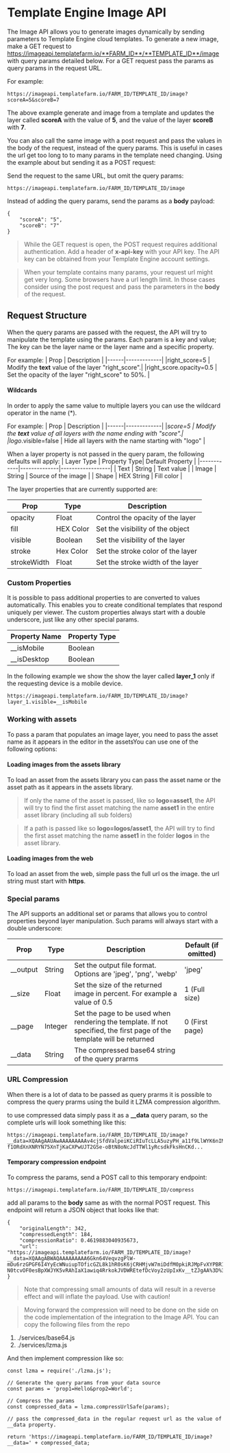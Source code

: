 # Template Engine Image API 
The Image API allows you to generate images dynamically by sending parameters to Template Engine cloud templates. To generate a new image, make a GET request to https://imageapi.templatefarm.io/**FARM_ID**/**TEMPLATE_ID**/image with query params detailed below. For a GET request pass the params as query params in the request URL.

For example:
```
https://imageapi.templatefarm.io/FARM_ID/TEMPLATE_ID/image?scoreA=5&scoreB=7
```
The above example generate and image from a template and updates the layer called **scoreA** with the value of **5**, and the value of the layer **scoreB** with **7**.

You can also call the same image with a post request and pass the values in the body of the request, instead of the query params. This is useful in cases the url get too long to to many params in the template need changing.
Using the example about but sending it as a POST request:

Send the request to the same URL, but omit the query params:
```
https://imageapi.templatefarm.io/FARM_ID/TEMPLATE_ID/image
```
Instead of adding the query params, send the params as a **body** payload:

```
{
    "scoreA": "5",
    "scoreB": "7"
}
```

> While the GET request is open, the POST request requires additional authentication. Add a header of **x-api-key** with your API key. The API key can be obtained from your Template Engine account settings.

> When your template contains many params, your request url might get very long. Some browsers have a url length limit. In those cases consider using the post request and pass the parameters in the **body** of the request.

## Request Structure
When the query params are passed with the request, the API will try to manipulate the template using the params. Each param is a key and value;
The key can be the layer name or the layer name and a specific property. 

For example:
| Prop | Description |
|------|-------------|
|right_score=5  |  Modify the **text** value of the layer "right_score".|
|right_score.opacity=0.5 | Set the opacity of the layer "right_score" to 50%. |

#### Wildcards
In order to apply the same value to multiple layers you can use the wildcard operator in the name (*).


For example:
| Prop | Description |
|------|-------------|
|*score=5 | Modify the **text** value of all layers with the name ending with "score".|
|logo*.visible=false | Hide all layers with the name starting with "logo" |

When a layer property is not passed in the query param, the following defaults will apply:
| Layer Type | Property Type| Default Property |
|------------|--------------|------------------|
| Text | String | Text value |
| Image | String | Source of the image |
| Shape | HEX String | Fill color |

The layer properties that are currently supported are:

| Prop | Type | Description |
| ----- | ----- | ---- |
| opacity | Float | Control the opacity of the layer |
| fill | HEX Color | Set the visibility of the object |
| visible | Boolean | Set the visibility of the layer |
| stroke | Hex Color | Set the stroke color of the layer | 
| strokeWidth | Float | Set the stroke width of the layer | 


### Custom Properties
It is possible to pass additional properties to are converted to values automatically. This enables you to create conditional templates that respond uniquely per viewer. The custom properties always start with a double underscore, just like any other special params.

| Property Name | Property Type
|------------|--------------|
| __isMobile | Boolean |
| __isDesktop | Boolean |

In the following example we show the show the layer called **layer_1** only if the requesting device is a mobile device.

```
https://imageapi.templatefarm.io/FARM_ID/TEMPLATE_ID/image?layer_1.visible=__isMobile
```

### Working with assets
To pass a param that populates an image layer, you need to pass the asset name as it appears in the editor in the assetsYou can use one of the following options:

#### Loading images from the assets library
To load an asset from the assets library you can pass the asset name or the asset path as it appears in the assets library.

> If only the name of the asset is passed, like so **logo=asset1**, the API will try to find the first asset matching the name **asset1** in the entire asset library (including all sub folders)

> If a path is passed like so **logo=logos/asset1**, the API will try to find the first asset matching the name **asset1** in the folder **logos** in the asset library.

#### Loading images from the web
To load an asset from the web, simple pass the full url os the image. the url string must start with **https**.

### Special params
The API supports an additional set or params that allows you to control properties beyond layer manipulation.
Such params will always start with a double underscore:

| Prop | Type | Description | Default (if omitted) |
| ----- | ----- | ---- | ---- |
| __output | String | Set the output file format. Options are 'jpeg', 'png', 'webp' | 'jpeg' |
| __size | Float | Set the size of the returned image in percent. For example a value of 0.5 | 1 (Full size)| will return 50% of the original template size |
| __page | Integer | Set the page to be used when rendering the template. If not specified, the first page of the template will be returned | 0 (First page)
| __data | String | The compressed base64 string of the query prarms |

### URL Compression
When there is a lot of data to be passed as query prarms it is possible to compress the query prarms using the build it LZMA compression algorithm.

to use compressed data simply pass it as a **__data** query param, so the complete urls will look something like this:

```
https://imageapi.templatefarm.io/FARM_ID/TEMPLATE_ID/image?__data=XQAAgAAUAwAAAAAAAAAv4cjSfdValpeiKCiRIuTcLLA5uzyPH_a11f9LlWYK6nIMBLZSiGzEpxMlkDdxf4e2VWneQ1TUlOcxXIh-f1ORdXnXNRYN75XnTjKaCXPwUJT2GSe-oBtN8oNcJdTTWl1yRcsdkFksHnCKd...
```

#### Temporary compression endpoint
To compress the params, send a POST call to this temporary endpoint:
```
https://imageapi.templatefarm.io/FARM_ID/TEMPLATE_ID/compress
```
add all params to the **body** same as with the normal POST request. This endpoint will return a JSON object that looks like that:
```
{
    "originalLength": 342,
    "compressedLength": 184,
    "compressionRatio": 0.4619883040935673,
    "url": "https://imageapi.templatefarm.io/FARM_ID/TEMPLATE_ID/image?__data=XQAAgABWAQAAAAAAAAA6Gkn64VeqvzgPlW-mDu6rzGPGF6I4YyEcWNuiupTOficGZL8k1hR0sK6jCRHMjvW7miDdfM0pkiRJMpFvXYPBR11sTcc-N0tcvOF0esBpXWJYK5vRAhIaX1awiq4RrkokJVDWREtefDcVoy2zUpIxKv__tZJgAA%3D%3D"
}
```
> Note that compressing small amounts of data will result in a reverse effect and will inflate the payload. Use with caution!

> Moving forward the compression will need to be done on the side on the code implementation of the integration to the Image API. You can copy the following files from the repo
1. ./services/base64.js
2. ./services/lzma.js

And then implement compression like so:
```
const lzma = require('./lzma.js');

// Generate the query params from your data source
const params = 'prop1=Hello&prop2=World';

// Compress the params
const compressed_data = lzma.compressUrlSafe(params);

// pass the compressed_data in the regular request url as the value of __data property.

return 'https://imageapi.templatefarm.io/FARM_ID/TEMPLATE_ID/image?__data=' + compressed_data;
```
